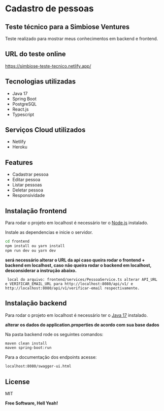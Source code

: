 # Cadastro de pessoas
## Teste técnico para a Simbiose Ventures


Teste realizado para mostrar meus conhecimentos em backend e frontend.

## URL do teste online

<https://simbiose-teste-tecnico.netlify.app/>

## Tecnologias utilizadas
- Java 17
- Spring Boot
- PostgreSQL
- React.js
- Typescript

## Serviços Cloud utilizados
- Netlify
- Heroku

## Features

- Cadastrar pessoa
- Editar pessoa
- Listar pessoas
- Deletar pessoa
- Responsividade

## Instalação frontend

Para rodar o projeto em localhost é necessário ter o [Node.js](https://nodejs.org/) instalado.

Instale as dependencias e inicie o servidor.

```sh
cd frontend
npm install ou yarn install
npm run dev ou yarn dev
```
**será necessário alterar o URL da api caso queira rodar o frontend + backend em localhost, caso não queira rodar o backend em localhost, desconsiderar a instrução abaixo.**

`` 
local do arquivo: frontend/services/PessoaService.ts
alterar API_URL e VERIFICAR_EMAIL_URL para http://localhost:8080/api/v1/ e http://localhost:8080/api/v1/verificar-email respectivamente.
`` 

## Instalação backend
Para rodar o projeto em localhost é necessário ter o [Java 17](https://www.oracle.com/java/technologies/javase/jdk17-archive-downloads.html) instalado.

**alterar os dados do application.properties de acordo com sua base dados**

Na pasta backend rode os seguintes comandos:
```sh
maven clean install
maven spring-boot:run
```

Para a documentação dos endpoints acesse: 
```sh
localhost:8080/swagger-ui.html
```

## License

MIT

**Free Software, Hell Yeah!**